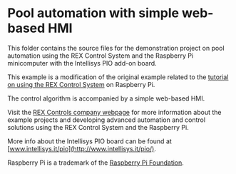 Pool automation with simple web-based HMI 
=========================================

This folder contains the source files for the demonstration project on pool 
automation using the REX Control System and the Raspberry Pi minicomputer with 
the Intellisys PIO add-on board.

This example is a modification of the original example related to the [tutorial 
on using the REX Control System](http://www.rexcontrols.com/articles/raspberry-pi-as-a-plc-pool-automation-project)
on Raspberry Pi.

The control algorithm is accompanied by a simple web-based HMI.

Visit the [REX Controls company webpage](http://www.rexcontrols.com/rex-control-system-raspberry-pi) 
for more information about the example projects and developing advanced 
automation and control solutions using the REX Control System and the Raspberry 
Pi.

More info about the Intellisys PIO board can be found at [www.intellisys.it/pio](http://www.intellisys.it/pio/).

Raspberry Pi is a trademark of the [Raspberry Pi Foundation](http://www.raspberrypi.org).